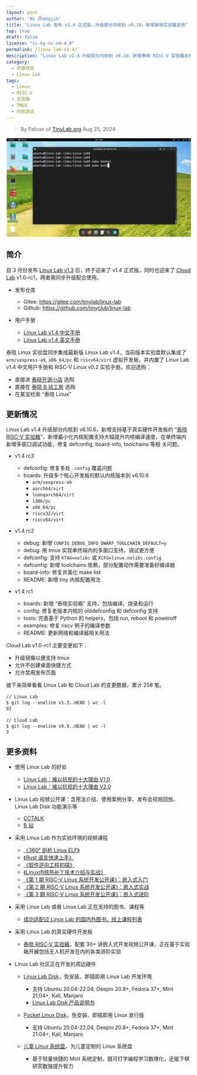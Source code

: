 ```yaml
---
layout: post
author: 'Wu Zhangjin'
title: "Linux Lab 发布 v1.4 正式版，升级部分内核到 v6.10，新增泰晓实验箱支持"
top: true
draft: false
license: "cc-by-nc-nd-4.0"
permalink: /linux-lab-v1.4/
description: "Linux Lab v1.4 升级部分内核到 v6.10，新增泰晓 RISC-V 实验箱支持，新增最小化内核配置支持大幅提升内核编译速度，在单终端内新增多窗口调试功能等"
category:
  - 开源项目
  - Linux Lab
tags:
  - Linux
  - RISC-V
  - 实验箱
  - TMUX
  - 内核调试
---
```


> By Falcon of [TinyLab.org][1]
> Aug 25, 2024

![Linux Lab Shell](/images/disks/linux-lab-disk-kernel-dev.jpg)

## 简介

自 3 月份发布 [Linux Lab v1.3](https://tinylab.org/linux-lab-v1.3/) 后，终于迎来了 v1.4 正式版，同时也迎来了 [Cloud Lab](https://tinylab.org/cloud-lab) v1.0-rc1，两者需同步升级配合使用。

* 发布仓库
    * Gitee: <https://gitee.com/tinylab/linux-lab>
    * Github: <https://github.com/tinyclub/linux-lab>

* 用户手册
    * [Linux Lab v1.4 中文手册](https://tinylab.org/pdfs/linux-lab-v1.4-manual-zh.pdf)
    * [Linux Lab v1.4 英文手册](https://tinylab.org/pdfs/linux-lab-v1.4-manual-en.pdf)

泰晓 Linux 实验盘同步集成最新版 Linux Lab v1.4，当前版本实验盘默认集成了 `arm/vexpress-a9`, `x86_64/pc` 和 `riscv64/virt` 虚拟开发板，并内置了 Linux Lab v1.4 中文用户手册和 RISC-V Linux v0.2 实验手册。欢迎选购：

* 直接进 [泰晓开源小店](https://shop155917374.taobao.com) 选购
* 直接在 [泰晓 B 站工房](https://space.bilibili.com/687228362) 选购
* 在某宝检索 “泰晓 Linux”

## 更新情况

Linux Lab v1.4 升级部分内核到 v6.10.6，新增支持基于真实硬件开发板的 “[泰晓 RISC-V 实验箱](/tiny-riscv-box)”，新增最小化内核配置支持大幅提升内核编译速度，在单终端内新增多窗口调试功能，修复 defconfig, board-info, toolchains 等相
关问题。

* v1.4 rc3
    * defconfig: 修复多处 `.config` 覆盖问题
    * boards: 升级多个核心开发板的默认内核版本到 v6.10.6
        * `arm/vexpress-a9`
        * `aarch64/virt`
        * `loongarch64/virt`
        * `i386/pc`
        * `x86_64/pc`
        * `riscv32/virt`
        * `riscv64/virt`

* v1.4 rc2
    * debug: 新增 `CONFIG_DEBUG_INFO_DWARF_TOOLCHAIN_DEFAULT=y`
    * debug: 用 tmux 实现单终端内的多窗口支持，调试更方便
    * defconfig: 支持 `KTAG=nolibc` 或 `KCFG=linux.nolibc.config`
    * defconfig: 新增 toolchains 依赖，部分配置动作需要准备好编译器
    * board-info: 修复并美化 make list
    * README: 新增 tiny 内核配置用法

* v1.4 rc1
    * boards: 新增 “泰晓实验箱” 支持，包括编译、烧录和运行
    * config: 修复老版本内核的 olddefconfig 和 defconfig 支持
    * tools: 完善基于 Python 的 helpers，包括 run, reboot 和 poweroff
    * examples: 修复 riscv 例子的编译参数
    * README: 更新网络和编译器相关用法

Cloud Lab v1.0-rc1 主要变更如下：

* 升级镜像以便支持 tmux
* 允许不创建桌面快捷方式
* 允许禁用发布页面

接下来简单看看 Linux Lab 和 Cloud Lab 的变更数据，累计 258 笔。

    // Linux Lab
    $ git log --oneline v1.3..HEAD | wc -l
    92

    // Cloud Lab
    $ git log --oneline v0.9..HEAD | wc -l
    3

## 更多资料

* 使用 Linux Lab 的好处
    * [Linux Lab：难以抗拒的十大理由 V1.0](https://tinylab.org/why-linux-lab)
    * [Linux Lab：难以抗拒的十大理由 V2.0](https://tinylab.org/why-linux-lab-v2)

* Linux Lab 视频公开课：含用法介绍、使用案例分享、发布会视频回放、Linux Lab Disk 功能演示等
    * [CCTALK](https://www.cctalk.com/m/group/88948325)
    * [B 站](https://space.bilibili.com/687228362/channel/detail?cid=152574)

* 采用 Linux Lab 作为实验环境的视频课程
    * [《360° 剖析 Linux ELF》](https://www.cctalk.com/m/group/88089283)
    * [《Rust 语言快速上手》](https://www.cctalk.com/m/group/89507527)
    * [《软件逆向工程初探》](https://www.cctalk.com/m/group/89626746)
    * [《Linux内核热补丁技术介绍与实战》](https://www.cctalk.com/m/group/89715946)
    * [《第 1 期 RISC-V Linux 系统开发公开课》：嵌入式入门](https://space.bilibili.com/687228362/channel/collectiondetail?sid=1750690)
    * [《第 2 期 RISC-V Linux 系统开发公开课》：嵌入式实战](https://space.bilibili.com/687228362/channel/collectiondetail?sid=2021659)
    * [《第 3 期 RISC-V Linux 系统开发公开课》：嵌入式进阶](https://space.bilibili.com/687228362/channel/collectiondetail?sid=3128538)

* 采用 Linux Lab 或者 Linux Lab 正在支持的图书、课程等
    * [成功适配过 Linux Lab 的国内外图书、线上课程列表](https://gitee.com/tinylab/linux-lab/issues/I49VV9)

* 采用 Linux Lab 的真实硬件开发板
    * [泰晓 RISC-V 实验箱](https://tinylab.org/tiny-riscv-box)，配套 30+ 讲嵌入式开发视频公开课，正在基于实验箱开展包括无人机开发在内的各类进阶实验

* Linux Lab 社区正在开发的周边硬件
    * [Linux Lab Disk](https://shop155917374.taobao.com/)，免安装、即插即用 Linux Lab 开发环境
        * 支持 Ubuntu 20.04-22.04, Deepin 20.8+, Fedora 37+, Mint 21.04+, Kali, Manjaro
        * [Linux Lab Disk 产品说明书](https://tinylab.org/linux-lab-disk)

    * [Pocket Linux Disk](https://shop155917374.taobao.com/)，免安装、即插即用 Linux 发行版
        * 支持 Ubuntu 20.04-22.04, Deepin 20.8+, Fedora 37+, Mint 21.04+, Kali, Manjaro

    * [儿童 Linux 系统盘](https://shop155917374.taobao.com/)，为儿童定制的 Linux 系统盘
        * 基于轻量快捷的 Mint 系统定制，既可打字编程学习数理化，还能下棋研究数独提升智力

[1]: https://tinylab.org
